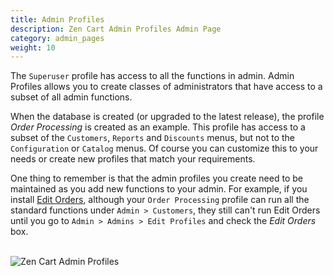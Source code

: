 ```yaml
---
title: Admin Profiles 
description: Zen Cart Admin Profiles Admin Page 
category: admin_pages
weight: 10
---
```


The `Superuser` profile has access to all the functions in admin.
Admin Profiles allows you to create classes of administrators that have
access to a subset of all admin functions.  

When the database is created (or upgraded to the latest release), the 
profile *Order Processing* is created as an example.  This profile
has access to a subset of the `Customers`, `Reports` and `Discounts` menus, 
but not to the `Configuration` or `Catalog` menus.  Of course you can 
customize this to your needs or create new profiles that match your 
requirements.  

One thing to remember is that the admin profiles you create need to be 
maintained as you add new functions to your admin.  For example, if you 
install [Edit Orders](https://www.zen-cart.com/downloads.php?do=file&id=1513), 
although your `Order Processing` profile can run all the standard functions 
under `Admin > Customers`, they still can't run Edit Orders until you go 
to `Admin > Admins > Edit Profiles` and check the *Edit Orders* box. 

<br />
<img src="/images/admin_profiles.png" alt="Zen Cart Admin Profiles" />
<br /><br />


